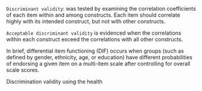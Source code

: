 `Discriminant validity`:  was tested by examining the correlation coefficients of each item within and among constructs. Each item should correlate highly with its intended construct, but not with other constructs. 

`Acceptable discriminant validity` is evidenced when the correlations within each construct exceed the correlations with all other constructs. 

In brief, differential item functioning (DIF) occurs when groups (such as defined by gender, ethnicity, age, or education) have different probabilities of endorsing a given item on a multi-item scale after controlling for overall scale scores. 

Discrimination validity using the health 